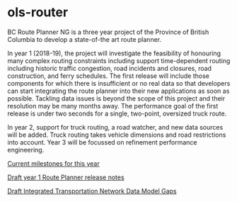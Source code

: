 # ols-router
BC Route Planner NG is a three year project of the Province of British Columbia to develop a state-of-the art route planner. 

In year 1 (2018-19), the project will investigate the feasibility of honouring many complex routing constraints including support time-dependent routing including historic traffic congestion, road incidents and closures, road construction, and ferry schedules. The first release will include those components for which there is insufficient or no real data so that developers can start integrating the route planner into their new applications as soon as possible. Tackling data issues is beyond the scope of this project and their resolution may be many months away. The performance goal of the first release is under two seconds for a single, two-point, oversized truck route.

In year 2, support for truck routing, a road watcher, and new data sources will be added. Truck routing takes vehicle dimensions and road restrictions into account. Year 3 will be focussed on refinement performance engineering. 

[Current milestones for this year](https://github.com/bcgov/ols-router/milestones)

[Draft year 1 Route Planner release notes](https://github.com/bcgov/ols-router/issues/75)

[Draft Integrated Transportation Network Data Model Gaps](https://github.com/bcgov/ols-router/blob/master/ITN-Data-Mode-Gaps.md) 
